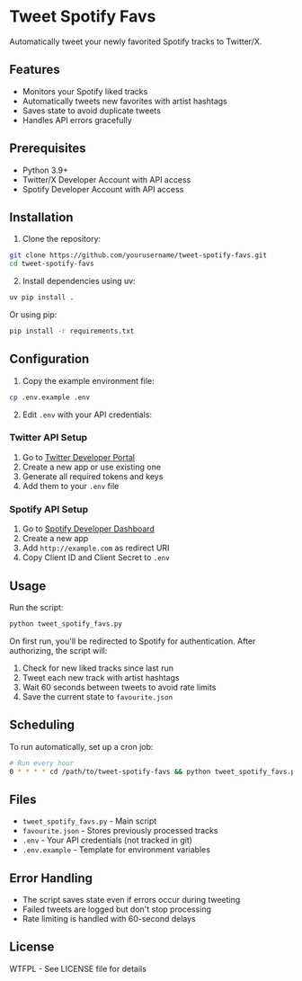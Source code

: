 # Tweet Spotify Favs

Automatically tweet your newly favorited Spotify tracks to Twitter/X.

## Features

- Monitors your Spotify liked tracks
- Automatically tweets new favorites with artist hashtags
- Saves state to avoid duplicate tweets
- Handles API errors gracefully

## Prerequisites

- Python 3.9+
- Twitter/X Developer Account with API access
- Spotify Developer Account with API access

## Installation

1. Clone the repository:
```bash
git clone https://github.com/yourusername/tweet-spotify-favs.git
cd tweet-spotify-favs
```

2. Install dependencies using uv:
```bash
uv pip install .
```

Or using pip:
```bash
pip install -r requirements.txt
```

## Configuration

1. Copy the example environment file:
```bash
cp .env.example .env
```

2. Edit `.env` with your API credentials:

### Twitter API Setup
1. Go to [Twitter Developer Portal](https://developer.twitter.com/)
2. Create a new app or use existing one
3. Generate all required tokens and keys
4. Add them to your `.env` file

### Spotify API Setup
1. Go to [Spotify Developer Dashboard](https://developer.spotify.com/dashboard)
2. Create a new app
3. Add `http://example.com` as redirect URI
4. Copy Client ID and Client Secret to `.env`

## Usage

Run the script:
```bash
python tweet_spotify_favs.py
```

On first run, you'll be redirected to Spotify for authentication. After authorizing, the script will:
1. Check for new liked tracks since last run
2. Tweet each new track with artist hashtags
3. Wait 60 seconds between tweets to avoid rate limits
4. Save the current state to `favourite.json`

## Scheduling

To run automatically, set up a cron job:
```bash
# Run every hour
0 * * * * cd /path/to/tweet-spotify-favs && python tweet_spotify_favs.py
```

## Files

- `tweet_spotify_favs.py` - Main script
- `favourite.json` - Stores previously processed tracks
- `.env` - Your API credentials (not tracked in git)
- `.env.example` - Template for environment variables

## Error Handling

- The script saves state even if errors occur during tweeting
- Failed tweets are logged but don't stop processing
- Rate limiting is handled with 60-second delays

## License

WTFPL - See LICENSE file for details